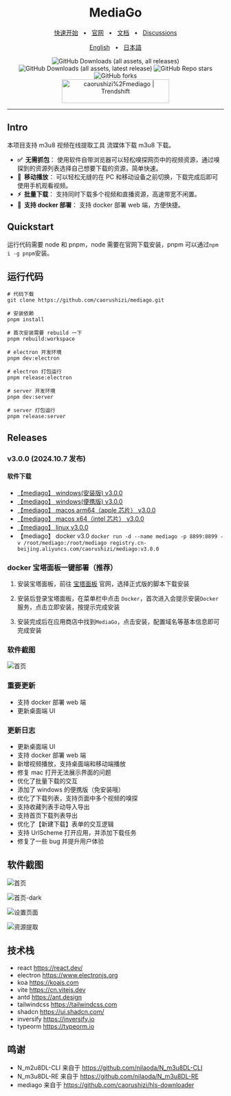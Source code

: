 <div align="center">
  <h1>MediaGo</h1>
  <a href="https://downloader.caorushizi.cn/guides.html?form=github">快速开始</a>
  <span>&nbsp;&nbsp;•&nbsp;&nbsp;</span>
  <a href="https://downloader.caorushizi.cn?form=github">官网</a>
  <span>&nbsp;&nbsp;•&nbsp;&nbsp;</span>
  <a href="https://downloader.caorushizi.cn/documents.html?form=github">文档</a>
  <span>&nbsp;&nbsp;•&nbsp;&nbsp;</span>
  <a href="https://github.com/caorushizi/mediago/discussions">Discussions</a>
  <br>

  <a href="https://github.com/caorushizi/mediago/blob/master/README.en.md">English</a>
  <span>&nbsp;&nbsp;•&nbsp;&nbsp;</span>
  <a href="https://github.com/caorushizi/mediago/blob/master/README.jp.md">日本語</a>
  <br>

  <img alt="GitHub Downloads (all assets, all releases)" src="https://img.shields.io/github/downloads/caorushizi/mediago/total">
  <img alt="GitHub Downloads (all assets, latest release)" src="https://img.shields.io/github/downloads/caorushizi/mediago/latest/total">
  <img alt="GitHub Repo stars" src="https://img.shields.io/github/stars/caorushizi/mediago">
  <img alt="GitHub forks" src="https://img.shields.io/github/forks/caorushizi/mediago">
  <br>

  <a href="https://trendshift.io/repositories/11083" target="_blank">
    <img src="https://trendshift.io/api/badge/repositories/11083" alt="caorushizi%2Fmediago | Trendshift" style="width: 250px; height: 55px;" width="250" height="55"/>
  </a>

  <hr />
</div>

## Intro

本项目支持 m3u8 视频在线提取工具 流媒体下载 m3u8 下载。

- **✅&nbsp; 无需抓包**： 使用软件自带浏览器可以轻松嗅探网页中的视频资源，通过嗅探到的资源列表选择自己想要下载的资源，简单快速。
- **📱&nbsp; 移动播放**： 可以轻松无缝的在 PC 和移动设备之前切换，下载完成后即可使用手机观看视频。
- **⚡️&nbsp; 批量下载**： 支持同时下载多个视频和直播资源，高速带宽不闲置。
- **🎉&nbsp; 支持 docker 部署**： 支持 docker 部署 web 端，方便快捷。

## Quickstart

运行代码需要 node 和 pnpm，node 需要在官网下载安装，pnpm 可以通过`npm i -g pnpm`安装。

## 运行代码

```shell
# 代码下载
git clone https://github.com/caorushizi/mediago.git

# 安装依赖
pnpm install

# 首次安装需要 rebuild 一下
pnpm rebuild:workspace

# electron 开发环境
pnpm dev:electron

# electron 打包运行
pnpm release:electron

# server 开发环境
pnpm dev:server

# server 打包运行
pnpm release:server

```

## Releases

### v3.0.0 (2024.10.7 发布)

#### 软件下载

- [【mediago】 windows(安装版) v3.0.0](https://github.com/caorushizi/mediago/releases/download/v3.0.0/mediago-setup-win32-x64-3.0.0.exe)
- [【mediago】 windows(便携版) v3.0.0](https://github.com/caorushizi/mediago/releases/download/v3.0.0/mediago-portable-win32-x64-3.0.0.exe)
- [【mediago】 macos arm64（apple 芯片） v3.0.0](https://github.com/caorushizi/mediago/releases/download/v3.0.0/mediago-setup-darwin-arm64-3.0.0.dmg)
- [【mediago】 macos x64（intel 芯片） v3.0.0](https://github.com/caorushizi/mediago/releases/download/v3.0.0/mediago-setup-darwin-x64-3.0.0.dmg)
- [【mediago】 linux v3.0.0](https://github.com/caorushizi/mediago/releases/download/v3.0.0/mediago-setup-linux-amd64-3.0.0.deb)
- 【mediago】 docker v3.0 `docker run -d --name mediago -p 8899:8899 -v /root/mediago:/root/mediago registry.cn-beijing.aliyuncs.com/caorushizi/mediago:v3.0.0`

### docker 宝塔面板一键部署（推荐）

1. 安装宝塔面板，前往 [宝塔面板](https://www.bt.cn/new/download.html?r=dk_mediago) 官网，选择正式版的脚本下载安装

2. 安装后登录宝塔面板，在菜单栏中点击 `Docker`，首次进入会提示安装`Docker`服务，点击立即安装，按提示完成安装

3. 安装完成后在应用商店中找到`MediaGo`，点击安装，配置域名等基本信息即可完成安装

### 软件截图

![首页](./images/home.png)

### 重要更新

- 支持 docker 部署 web 端
- 更新桌面端 UI

### 更新日志

- 更新桌面端 UI
- 支持 docker 部署 web 端
- 新增视频播放，支持桌面端和移动端播放
- 修复 mac 打开无法展示界面的问题
- 优化了批量下载的交互
- 添加了 windows 的便携版（免安装哦）
- 优化了下载列表，支持页面中多个视频的嗅探
- 支持收藏列表手动导入导出
- 支持首页下载列表导出
- 优化了【新建下载】表单的交互逻辑
- 支持 UrlScheme 打开应用，并添加下载任务
- 修复了一些 bug 并提升用户体验

## 软件截图

![首页](./images/home.png)

![首页-dark](./images/home-dark.png)

![设置页面](./images/settings.png)

![资源提取](./images/browser.png)

## 技术栈

- react <https://react.dev/>
- electron <https://www.electronjs.org>
- koa <https://koajs.com>
- vite <https://cn.vitejs.dev>
- antd <https://ant.design>
- tailwindcss <https://tailwindcss.com>
- shadcn <https://ui.shadcn.com/>
- inversify <https://inversify.io>
- typeorm <https://typeorm.io>

## 鸣谢

- N_m2u8DL-CLI 来自于 <https://github.com/nilaoda/N_m3u8DL-CLI>
- N_m3u8DL-RE 来自于 <https://github.com/nilaoda/N_m3u8DL-RE>
- mediago 来自于 <https://github.com/caorushizi/hls-downloader>
